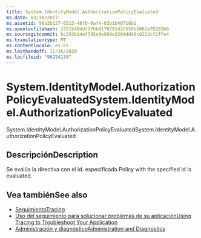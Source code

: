 ```yaml
---
title: System.IdentityModel.AuthorizationPolicyEvaluated
ms.date: 03/30/2017
ms.assetid: 99a3b127-0513-48f0-9af4-83b1b40716b1
ms.openlocfilehash: 3351548ddf37bb0170791d25559b5062a76283b6
ms.sourcegitcommit: bc293b14af795e0e999e3304dd40c0222cf2ffe4
ms.translationtype: MT
ms.contentlocale: es-ES
ms.lasthandoff: 11/26/2020
ms.locfileid: "96254134"
---
```

# <a name="systemidentitymodelauthorizationpolicyevaluated"></a><span data-ttu-id="d6aea-102">System.IdentityModel.AuthorizationPolicyEvaluated</span><span class="sxs-lookup"><span data-stu-id="d6aea-102">System.IdentityModel.AuthorizationPolicyEvaluated</span></span>

<span data-ttu-id="d6aea-103">System.IdentityModel.AuthorizationPolicyEvaluated</span><span class="sxs-lookup"><span data-stu-id="d6aea-103">System.IdentityModel.AuthorizationPolicyEvaluated</span></span>  
  
## <a name="description"></a><span data-ttu-id="d6aea-104">Descripción</span><span class="sxs-lookup"><span data-stu-id="d6aea-104">Description</span></span>  

 <span data-ttu-id="d6aea-105">Se evalúa la directiva con el id. especificado.</span><span class="sxs-lookup"><span data-stu-id="d6aea-105">Policy with the specified id is evaluated.</span></span>  
  
## <a name="see-also"></a><span data-ttu-id="d6aea-106">Vea también</span><span class="sxs-lookup"><span data-stu-id="d6aea-106">See also</span></span>

- [<span data-ttu-id="d6aea-107">Seguimiento</span><span class="sxs-lookup"><span data-stu-id="d6aea-107">Tracing</span></span>](index.md)
- [<span data-ttu-id="d6aea-108">Uso del seguimiento para solucionar problemas de su aplicación</span><span class="sxs-lookup"><span data-stu-id="d6aea-108">Using Tracing to Troubleshoot Your Application</span></span>](using-tracing-to-troubleshoot-your-application.md)
- [<span data-ttu-id="d6aea-109">Administración y diagnóstico</span><span class="sxs-lookup"><span data-stu-id="d6aea-109">Administration and Diagnostics</span></span>](../index.md)
